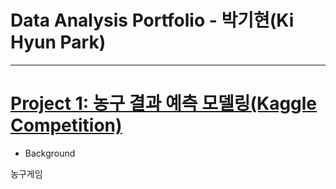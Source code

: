# Data Analysis Portfolio - 박기현(Ki Hyun Park) 
***
# [Project 1: 농구 결과 예측 모델링(Kaggle Competition)](https://github.com/Ki-Hyun-Park/Kaggle_Competition)

- Background
 <p>농구게임   </p>
